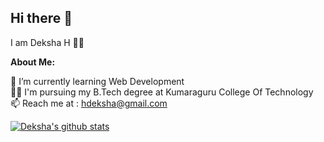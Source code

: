 ## Hi there 👋

<!--
**DekshaH/DekshaH** is a ✨ _special_ ✨ repository because its `README.md` (this file) appears on your GitHub profile.

Here are some ideas to get you started:

- 🔭 I’m currently working on ...
- 🌱 I’m currently learning ...
- 👯 I’m looking to collaborate on ...
- 🤔 I’m looking for help with ...
- 💬 Ask me about ...
- 📫 How to reach me: ...
- 😄 Pronouns: ...
- ⚡ Fun fact: ...
-->

I am Deksha H 👩‍💻

**About Me:**

🌱 I’m currently learning Web Development<br/>
👩‍🎓 I'm pursuing my B.Tech degree at Kumaraguru College Of Technology<br/>
📫 Reach me at : hdeksha@gmail.com<br/>


<a href="https://github.com/dekshah">
 <img align="center" src="https://github-readme-stats.vercel.app/api?username=dekshah&show_icons=true&theme=light&line_height=27" alt="Deksha's github stats"/>
</a>

